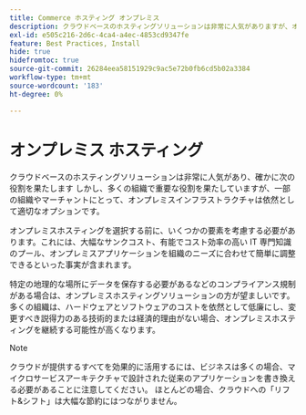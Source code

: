 ```yaml
---
title: Commerce ホスティング オンプレミス
description: クラウドベースのホスティングソリューションは非常に人気がありますが、オンプレミスホスティングは e コマースプロジェクトに適している場合があります。
exl-id: e505c216-2d6c-4ca4-a4ec-4853cd9347fe
feature: Best Practices, Install
hide: true
hidefromtoc: true
source-git-commit: 26284eea58151929c9ac5e72b0fb6cd5b02a3384
workflow-type: tm+mt
source-wordcount: '183'
ht-degree: 0%

---
```


# オンプレミス ホスティング

クラウドベースのホスティングソリューションは非常に人気があり、確かに次の役割を果たします
しかし、多くの組織で重要な役割を果たしていますが、一部の組織やマーチャントにとって、オンプレミスインフラストラクチャは依然として適切なオプションです。

オンプレミスホスティングを選択する前に、いくつかの要素を考慮する必要があります。これには、大幅なサンクコスト、有能でコスト効率の高い IT 専門知識のプール、オンプレミスアプリケーションを組織のニーズに合わせて簡単に調整できるといった事実が含まれます。

特定の地理的な場所にデータを保存する必要があるなどのコンプライアンス規制がある場合は、オンプレミスホスティングソリューションの方が望ましいです。 多くの組織は、ハードウェアとソフトウェアのコストを依然として低廉にし、変更すべき説得力のある技術的または経済的理由がない場合、オンプレミスホスティングを継続する可能性が高くなります。

>[!NOTE]
>
>クラウドが提供するすべてを効果的に活用するには、ビジネスは多くの場合、マイクロサービスアーキテクチャで設計された従来のアプリケーションを書き換える必要があることに注意してください。 ほとんどの場合、クラウドへの「リフト&amp;シフト」は大幅な節約にはつながりません。
